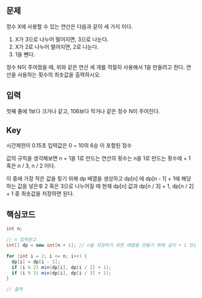 ## 문제

정수 X에 사용할 수 있는 연산은 다음과 같이 세 가지 이다.

1. X가 3으로 나누어 떨어지면, 3으로 나눈다.
2. X가 2로 나누어 떨어지면, 2로 나눈다.
3. 1을 뺀다.

정수 N이 주어졌을 때, 위와 같은 연산 세 개를 적절히 사용해서 1을 만들려고 한다. 연산을 사용하는 횟수의 최솟값을 출력하시오.

## 입력

첫째 줄에 1보다 크거나 같고, 106보다 작거나 같은 정수 N이 주어진다.


## Key

시간제한이 0.15초 입력값은 0 ~ 10의 6승 이 포함된 정수

값의 규칙을 생각해보면 n + 1을 1로 만드는 연산의 횟수는 n을 1로 만드는 횟수에 + 1 혹은 n / 3, n / 2 이다.

이 중에 가장 작은 값을 찾기 위해 dp 배열을 생성하고 dp[n] 에 dp[n - 1] + 1에 해당하는 값을 넣은후 2 혹은 3으로 나누어질 때 현재 dp[n] 값과 dp[n / 3] + 1, dp[n / 2] + 1 중 최솟값을 저장하면 된다.



## 핵심코드

```java
int n;

// n 입력받고
int[] dp = new int[n + 1]; // n을 저장하기 위한 배열을 만들기 위해 길이 + 1 만큼 공간 할당

for (int i = 2; i <= n; i++) {
  dp[i] = dp[i - 1];
  if (i % 2) min(dp[i], dp[i / 2] + 1);
  if (i % 3) min(dp[i], dp[i / 3] + 1);
}

// 출력
```



 